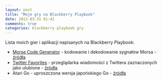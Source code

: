 ```yaml
---
layout: post
title: "Moje gry na Blackberry Playbook"
date: 2012-03-31 01:42
comments: true
categories: blackberry playbook gry
---
```

Lista moich gier i aplikacji napisanych na Blackberry Playbook:

 - [Morse Code Generator](http://appworld.blackberry.com/webstore/content/27601/) - kodowanie i dekodowanie sygnałów Morsa - [źródła](https://github.com/imrahil/Morse-Code-Generator)
 - [Twitter Favorites](http://appworld.blackberry.com/webstore/content/83657/) - przeglądarka wiadomości z Twittera zaznaczonych jako ulubione - [źródła](https://github.com/imrahil/PlaybookTwitFavorites)
 - Atari Go - uproszczona wersja japońskiego Go - [źródła](https://github.com/imrahil/atari-go)
